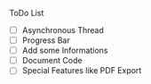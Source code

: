 ﻿ToDo List


- [ ] Asynchronous Thread
- [ ] Progress Bar
- [ ] Add some Informations
- [ ] Document Code
- [ ] Special Features like PDF Export
